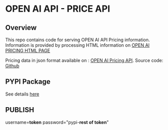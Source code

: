 # OPEN AI API - PRICE API

## Overview
This repo contains code for serving OPEN AI API Pricing information. Information is provided by processing HTML information on [OPEN AI PRICING HTML PAGE](https://openai.com/pricing)

Pricing data in json format available on : [OPEN AI Pricing API](https://openai-api-pricing-web-api.onrender.com/openai).
Source code: [Github](https://github.com/kokenconsulting/openai-api-pricing)

## PYPI Package

See details [here](https://github.com/kokenconsulting/openai-api-pricing/tree/main/pypi)

## PUBLISH
username=__token__
password="pypi-**rest of token**"